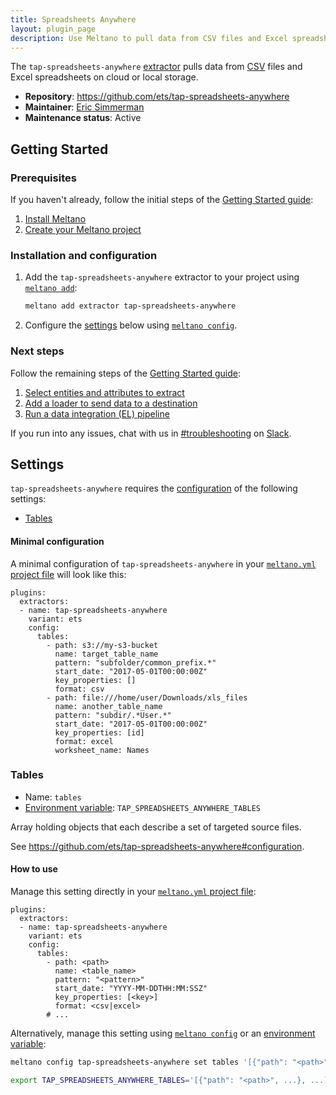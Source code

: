 ```yaml
---
title: Spreadsheets Anywhere
layout: plugin_page
description: Use Meltano to pull data from CSV files and Excel spreadsheets on cloud or local storage and load it into Snowflake, PostgreSQL, and more
---
```



The `tap-spreadsheets-anywhere` [extractor](https://meltano.com/plugins/extractors/) pulls data from [CSV](https://en.wikipedia.org/wiki/Comma-separated_values) files and Excel spreadsheets on cloud or local storage.

- **Repository**: <https://github.com/ets/tap-spreadsheets-anywhere>
- **Maintainer**: [Eric Simmerman](https://github.com/ets)
- **Maintenance status**: Active

## Getting Started

### Prerequisites

If you haven't already, follow the initial steps of the [Getting Started guide](https://docs.meltano.com/getting-started.html):

1. [Install Meltano](https://docs.meltano.com/getting-started.html#install-meltano)
1. [Create your Meltano project](https://docs.meltano.com/getting-started.html#create-your-meltano-project)

### Installation and configuration

1. Add the `tap-spreadsheets-anywhere` extractor to your project using [`meltano add`](https://docs.meltano.com/command-line-interface.html#add):

    ```bash
    meltano add extractor tap-spreadsheets-anywhere
    ```

1. Configure the [settings](#settings) below using [`meltano config`](https://docs.meltano.com/command-line-interface.html#config).

### Next steps

Follow the remaining steps of the [Getting Started guide](https://docs.meltano.com/getting-started.html):

1. [Select entities and attributes to extract](https://docs.meltano.com/getting-started.html#select-entities-and-attributes-to-extract)
1. [Add a loader to send data to a destination](https://docs.meltano.com/getting-started.html#add-a-loader-to-send-data-to-a-destination)
1. [Run a data integration (EL) pipeline](https://docs.meltano.com/getting-started.html#run-a-data-integration-el-pipeline)

If you run into any issues, chat with us in [#troubleshooting](https://meltano.slack.com/archives/C01TCRBBJD7) on [Slack](https://meltano.com/slack).

## Settings

`tap-spreadsheets-anywhere` requires the [configuration](https://docs.meltano.com/configuration.html) of the following settings:

- [Tables](#tables)

#### Minimal configuration

A minimal configuration of `tap-spreadsheets-anywhere` in your [`meltano.yml` project file](https://docs.meltano.com/concepts/project#meltano-yml-project-file) will look like this:

```yml{5-19}
plugins:
  extractors:
  - name: tap-spreadsheets-anywhere
    variant: ets
    config:
      tables:
        - path: s3://my-s3-bucket
          name: target_table_name
          pattern: "subfolder/common_prefix.*"
          start_date: "2017-05-01T00:00:00Z"
          key_properties: []
          format: csv
        - path: file:///home/user/Downloads/xls_files
          name: another_table_name
          pattern: "subdir/.*User.*"
          start_date: "2017-05-01T00:00:00Z"
          key_properties: [id]
          format: excel
          worksheet_name: Names
```

### Tables

- Name: `tables`
- [Environment variable](https://docs.meltano.com/configuration.html#configuring-settings): `TAP_SPREADSHEETS_ANYWHERE_TABLES`

Array holding objects that each describe a set of targeted source files.

See <https://github.com/ets/tap-spreadsheets-anywhere#configuration>.

#### How to use

Manage this setting directly in your [`meltano.yml` project file](https://docs.meltano.com/concepts/project#meltano-yml-project-file):

```yml{5-13}
plugins:
  extractors:
  - name: tap-spreadsheets-anywhere
    variant: ets
    config:
      tables:
        - path: <path>
          name: <table_name>
          pattern: "<pattern>"
          start_date: "YYYY-MM-DDTHH:MM:SSZ"
          key_properties: [<key>]
          format: <csv|excel>
        # ...
```

Alternatively, manage this setting using [`meltano config`](https://docs.meltano.com/command-line-interface.html#config) or an [environment variable](https://docs.meltano.com/configuration.html#configuring-settings):

```bash
meltano config tap-spreadsheets-anywhere set tables '[{"path": "<path>", ...}, ...]'

export TAP_SPREADSHEETS_ANYWHERE_TABLES='[{"path": "<path>", ...}, ...]'
```

